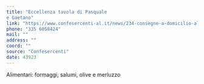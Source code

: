 ```yaml
---
title: "Eccellenza tavola di Pasquale
e Gaetano"
link: "https://www.confesercenti-al.it/news/234-consegne-a-domicilio-alessandria-lista-aggiornata-al-26-marzo.html"
phone: "335 6058424"
mail: ""
address: ""
coord: ""
source: "Confesercenti"
date: 43923
---
```


Alimentari: formaggi, salumi, olive e merluzzo
